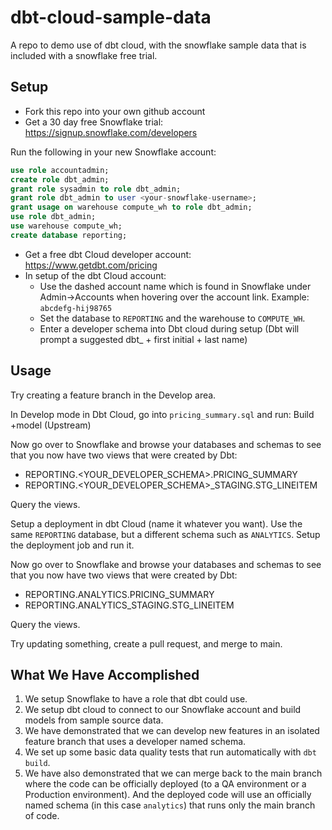 # dbt-cloud-sample-data
A repo to demo use of dbt cloud, with the snowflake sample data that is included with a snowflake free trial.

## Setup

* Fork this repo into your own github account
* Get a 30 day free Snowflake trial: https://signup.snowflake.com/developers

Run the following in your new Snowflake account:
```sql
use role accountadmin;
create role dbt_admin;
grant role sysadmin to role dbt_admin;
grant role dbt_admin to user <your-snowflake-username>;
grant usage on warehouse compute_wh to role dbt_admin;
use role dbt_admin;
use warehouse compute_wh;
create database reporting;
```

* Get a free dbt Cloud developer account: https://www.getdbt.com/pricing
* In setup of the dbt Cloud account:
    * Use the dashed account name which is found in Snowflake under Admin->Accounts when hovering over the account link. Example: `abcdefg-hij98765`
    * Set the database to `REPORTING` and the warehouse to `COMPUTE_WH`.
    * Enter a developer schema into Dbt cloud during setup (Dbt will prompt a suggested dbt_ + first initial + last name)

## Usage

Try creating a feature branch in the Develop area.  

In Develop mode in Dbt Cloud, go into `pricing_summary.sql` and run:
    Build +model (Upstream)

Now go over to Snowflake and browse your databases and schemas to see that you now have two views that were created by Dbt:
* REPORTING.<YOUR_DEVELOPER_SCHEMA>.PRICING_SUMMARY
* REPORTING.<YOUR_DEVELOPER_SCHEMA>_STAGING.STG_LINEITEM

Query the views.

Setup a deployment in dbt Cloud (name it whatever you want).  Use the same `REPORTING` database, but a different schema such as `ANALYTICS`. Setup the deployment job and run it.

Now go over to Snowflake and browse your databases and schemas to see that you now have two views that were created by Dbt:
* REPORTING.ANALYTICS.PRICING_SUMMARY
* REPORTING.ANALYTICS_STAGING.STG_LINEITEM

Query the views.

Try updating something, create a pull request, and merge to main.

## What We Have Accomplished

1. We setup Snowflake to have a role that dbt could use.
2. We setup dbt cloud to connect to our Snowflake account and build models from sample source data.
3. We have demonstrated that we can develop new features in an isolated feature branch that uses a developer named schema.
4. We set up some basic data quality tests that run automatically with `dbt build`.
5. We have also demonstrated that we can merge back to the main branch where the code can be officially deployed (to a QA environment or a Production environment). And the deployed code will use an officially named schema (in this case `analytics`) that runs only the main branch of code.
